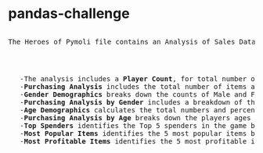# pandas-challenge
<pre>
<p>The Heroes of Pymoli file contains an Analysis of Sales Data of optionally purchased items within the free-to-play game Heroes of Pymoli.<p /> 
<ul>
-The analysis includes a <b>Player Count</b>, for total number of players. 
-<b>Purchasing Analysis</b> includes the total number of items available for purchase, the average purchase prices of said items, the total number of purchases, and the total revenue accumulation of items purchased. 
-<b>Gender Demographics</b> breaks down the counts of Male and Female players, and accounts for unknowns.
-<b>Purchasing Analysis by Gender</b> includes a breakdown of the following values by gender: the purchase count, average purchase price, total purchase value, and Average Purchase total per person that accounts for unique users.
-<b>Age Demographics</b> calculates the total numbers and percentages of users by age group. 
-<b>Purchasing Analysis by Age</b> breaks down the players ages into unique bins for ranges of ages in order to analyze purchase count, average purchase price, total purchase value, and average total per person by Age Group. 
-<b>Top Spenders</b> identifies the Top 5 spenders in the game by Total Purchase value. 
-<b>Most Popular Items</b> identifies the 5 most popular items by purchase count. 
-<b>Most Profitable Items</b> identifies the 5 most profitable items by total purchase value.
</ul>
</pre>
